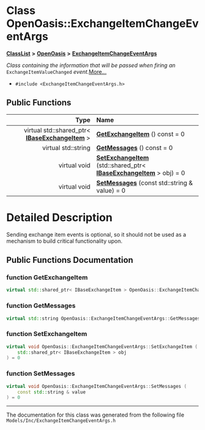 

# Class OpenOasis::ExchangeItemChangeEventArgs



[**ClassList**](annotated.md) **>** [**OpenOasis**](namespace_open_oasis.md) **>** [**ExchangeItemChangeEventArgs**](class_open_oasis_1_1_exchange_item_change_event_args.md)



_Class containing the information that will be passed when firing an_ `ExchangeItemValueChanged` _event._[More...](#detailed-description)

* `#include <ExchangeItemChangeEventArgs.h>`





































## Public Functions

| Type | Name |
| ---: | :--- |
| virtual std::shared\_ptr&lt; [**IBaseExchangeItem**](class_open_oasis_1_1_i_base_exchange_item.md) &gt; | [**GetExchangeItem**](#function-getexchangeitem) () const = 0<br> |
| virtual std::string | [**GetMessages**](#function-getmessages) () const = 0<br> |
| virtual void | [**SetExchangeItem**](#function-setexchangeitem) (std::shared\_ptr&lt; [**IBaseExchangeItem**](class_open_oasis_1_1_i_base_exchange_item.md) &gt; obj) = 0<br> |
| virtual void | [**SetMessages**](#function-setmessages) (const std::string & value) = 0<br> |




























# Detailed Description


Sending exchange item events is optional, so it should not be used as a mechanism to build critical functionality upon. 


    
## Public Functions Documentation




### function GetExchangeItem 

```C++
virtual std::shared_ptr< IBaseExchangeItem > OpenOasis::ExchangeItemChangeEventArgs::GetExchangeItem () const = 0
```






### function GetMessages 

```C++
virtual std::string OpenOasis::ExchangeItemChangeEventArgs::GetMessages () const = 0
```






### function SetExchangeItem 

```C++
virtual void OpenOasis::ExchangeItemChangeEventArgs::SetExchangeItem (
    std::shared_ptr< IBaseExchangeItem > obj
) = 0
```






### function SetMessages 

```C++
virtual void OpenOasis::ExchangeItemChangeEventArgs::SetMessages (
    const std::string & value
) = 0
```




------------------------------
The documentation for this class was generated from the following file `Models/Inc/ExchangeItemChangeEventArgs.h`

